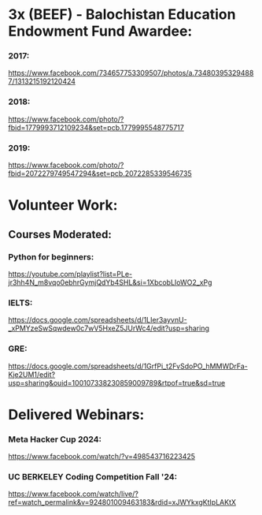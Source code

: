 # 3x (BEEF) - Balochistan Education Endowment Fund Awardee:
### 2017: 
https://www.facebook.com/734657753309507/photos/a.734803953294887/1313215192120424
### 2018:
https://www.facebook.com/photo/?fbid=1779993712109234&set=pcb.1779995548775717
### 2019:
https://www.facebook.com/photo/?fbid=2072279749547294&set=pcb.2072285339546735

#

# Volunteer Work:
## Courses Moderated:
### Python for beginners:
https://youtube.com/playlist?list=PLe-jr3hh4N_m8vqo0ebhrGymjQdYb4SHL&si=1XbcobLIoWO2_xPg
### IELTS:
https://docs.google.com/spreadsheets/d/1LIer3ayvnU-_xPMYzeSwSqwdew0c7wV5HxeZ5JUrWc4/edit?usp=sharing
### GRE:
https://docs.google.com/spreadsheets/d/1GrfPi_t2FvSdoPO_hMMWDrFa-Kje2UM1/edit?usp=sharing&ouid=100107338230859009789&rtpof=true&sd=true

#

# Delivered Webinars:
### Meta Hacker Cup 2024:
https://www.facebook.com/watch/?v=498543716223425
### UC BERKELEY Coding Competition Fall '24:
https://www.facebook.com/watch/live/?ref=watch_permalink&v=924801009463183&rdid=xJWYkxgKtIpLAKtX
